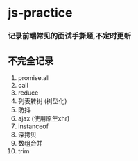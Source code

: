 # js-practice
### 记录前端常见的面试手撕题,不定时更新

## 不完全记录
1. promise.all
2. call
3. reduce
4. 列表转树 (树型化)
5. 防抖
6. ajax (使用原生xhr)
7. instanceof
8. 深拷贝
9. 数组合并
10. trim